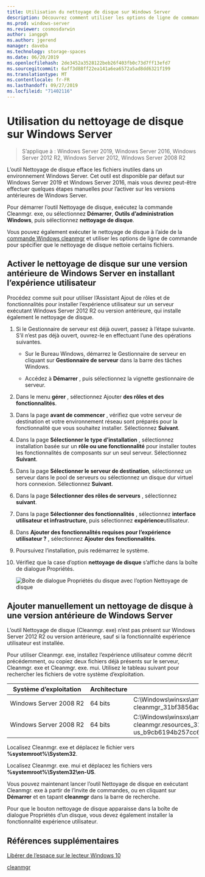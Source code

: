 ```yaml
---
title: Utilisation du nettoyage de disque sur Windows Server
description: Découvrez comment utiliser les options de ligne de commande pour configurer l’outil de nettoyage de disque (Cleanmgr. exe) pour nettoyer automatiquement certains fichiers.
ms.prod: windows-server
ms.reviewer: cosmosdarwin
author: iangpgh
ms.author: jgerend
manager: daveba
ms.technology: storage-spaces
ms.date: 06/20/2019
ms.openlocfilehash: 2de3452a3528122beb26f403fb0c73d7ff13efd7
ms.sourcegitcommit: 6aff3d88ff22ea141a6ea6572a5ad8dd6321f199
ms.translationtype: MT
ms.contentlocale: fr-FR
ms.lasthandoff: 09/27/2019
ms.locfileid: "71402116"
---
```

# <a name="using-disk-cleanup-on-windows-server"></a>Utilisation du nettoyage de disque sur Windows Server

> S’applique à : Windows Server 2019, Windows Server 2016, Windows Server 2012 R2, Windows Server 2012, Windows Server 2008 R2

L’outil Nettoyage de disque efface les fichiers inutiles dans un environnement Windows Server. Cet outil est disponible par défaut sur Windows Server 2019 et Windows Server 2016, mais vous devrez peut-être effectuer quelques étapes manuelles pour l’activer sur les versions antérieures de Windows Server.

Pour démarrer l’outil Nettoyage de disque, exécutez la commande Cleanmgr. exe, ou sélectionnez **Démarrer**, **Outils d’administration Windows**, puis sélectionnez **nettoyage de disque**.

Vous pouvez également exécuter le nettoyage de disque à l’aide de la [commande Windows cleanmgr](../../administration/windows-commands/cleanmgr.md) et utiliser les options de ligne de commande pour spécifier que le nettoyage de disque nettoie certains fichiers.

## <a name="enable-disk-cleanup-on-an-earlier-version-of-windows-server-by-installing-the-desktop-experience"></a>Activer le nettoyage de disque sur une version antérieure de Windows Server en installant l’expérience utilisateur

Procédez comme suit pour utiliser l’Assistant Ajout de rôles et de fonctionnalités pour installer l’expérience utilisateur sur un serveur exécutant Windows Server 2012 R2 ou version antérieure, qui installe également le nettoyage de disque.

1. Si le Gestionnaire de serveur est déjà ouvert, passez à l’étape suivante. S’il n’est pas déjà ouvert, ouvrez-le en effectuant l’une des opérations suivantes.

   - Sur le Bureau Windows, démarrez le Gestionnaire de serveur en cliquant sur **Gestionnaire de serveur** dans la barre des tâches Windows.

   - Accédez à **Démarrer** , puis sélectionnez la vignette gestionnaire de serveur.

1. Dans le menu **gérer** , sélectionnez Ajouter **des rôles et des fonctionnalités**.

1. Dans la page **avant de commencer** , vérifiez que votre serveur de destination et votre environnement réseau sont préparés pour la fonctionnalité que vous souhaitez installer. Sélectionnez **Suivant**.

1. Dans la page **Sélectionner le type d’installation** , sélectionnez installation basée sur un **rôle ou une fonctionnalité** pour installer toutes les fonctionnalités de composants sur un seul serveur. Sélectionnez **Suivant**.

1. Dans la page **Sélectionner le serveur de destination**, sélectionnez un serveur dans le pool de serveurs ou sélectionnez un disque dur virtuel hors connexion. Sélectionnez **Suivant**.

1. Dans la page **Sélectionner des rôles de serveurs** , sélectionnez **suivant**.

1. Dans la page **Sélectionner des fonctionnalités** , sélectionnez **interface utilisateur et infrastructure**, puis sélectionnez **expérience**utilisateur.

1. Dans **Ajouter des fonctionnalités requises pour l’expérience utilisateur ?** , sélectionnez **Ajouter des fonctionnalités**.

1. Poursuivez l’installation, puis redémarrez le système.

1. Vérifiez que la case d’option **nettoyage de disque** s’affiche dans la boîte de dialogue Propriétés.

   ![Boîte de dialogue Propriétés du disque avec l’option Nettoyage de disque](media/diskpropswcleanup.png)

## <a name="manually-add-disk-cleanup-to-an-earlier-version-of-windows-server"></a>Ajouter manuellement un nettoyage de disque à une version antérieure de Windows Server

L’outil Nettoyage de disque (Cleanmgr. exe) n’est pas présent sur Windows Server 2012 R2 ou version antérieure, sauf si la fonctionnalité expérience utilisateur est installée.

Pour utiliser Cleanmgr. exe, installez l’expérience utilisateur comme décrit précédemment, ou copiez deux fichiers déjà présents sur le serveur, Cleanmgr. exe et Cleanmgr. exe. mui. Utilisez le tableau suivant pour rechercher les fichiers de votre système d’exploitation.

| Système d’exploitation  | Architecture  | Emplacement du fichier  |
| ----------------- | -------------- | --------------- |
| Windows Server 2008 R2 | 64 bits | C:\Windows\winsxs\amd64_microsoft-windows-cleanmgr_31bf3856ad364e35_6.1.7600.16385_none_c9392808773cd7da\cleanmgr.exe 
| Windows Server 2008 R2 | 64 bits | C:\Windows\winsxs\amd64_microsoft-windows-cleanmgr.resources_31bf3856ad364e35_6.1.7600.16385_en-us_b9cb6194b257cc63\cleanmgr.exe.mui |

Localisez Cleanmgr. exe et déplacez le fichier vers **%systemroot%\System32**.

Localisez Cleanmgr. exe. mui et déplacez les fichiers vers **%systemroot%\System32\en-US**.

Vous pouvez maintenant lancer l’outil Nettoyage de disque en exécutant Cleanmgr. exe à partir de l’invite de commandes, ou en cliquant sur **Démarrer** et en tapant **cleanmgr** dans la barre de recherche.

Pour que le bouton nettoyage de disque apparaisse dans la boîte de dialogue Propriétés d’un disque, vous devez également installer la fonctionnalité expérience utilisateur.

## <a name="additional-references"></a>Références supplémentaires

[Libérer de l’espace sur le lecteur Windows 10](https://support.microsoft.com/en-us/help/12425/windows-10-free-up-drive-space)

[cleanmgr](../../administration/windows-commands/cleanmgr.md)
